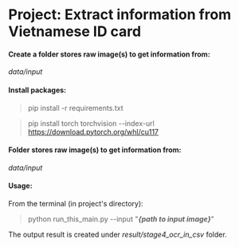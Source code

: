 # Project: Extract information from Vietnamese ID card

#### Create a folder stores raw image(s) to get information from: 
_data/input_

#### Install packages:
> pip install -r requirements.txt  

> pip install torch torchvision --index-url https://download.pytorch.org/whl/cu117

#### Folder stores raw image(s) to get information from: 
_data/input_

#### Usage: 
From the terminal (in project's directory):  
> python run_this_main.py --input "**_{path to input image}_**"

The output result is created under _result/stage4_ocr_in_csv_ folder.
